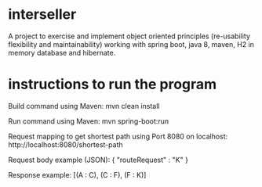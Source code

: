 # interseller

A project to exercise and implement object oriented principles (re-usability flexibility and maintainability) working with spring boot, java 8, maven, H2 in memory database and hibernate.

# instructions to run the program

Build command using Maven:
      mvn clean install


Run command using Maven:
      mvn spring-boot:run


Request mapping to get shortest path using Port 8080 on localhost:
      http://localhost:8080/shortest-path


Request body example (JSON):
      {
          "routeRequest" : "K"
      }


Response example:
      [(A : C), (C : F), (F : K)]
